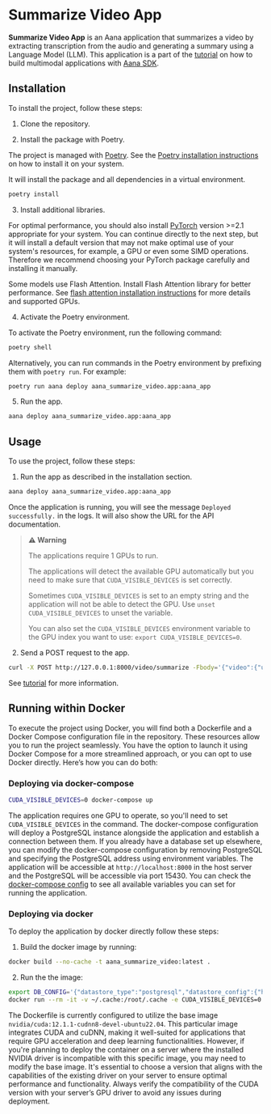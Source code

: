 # Summarize Video App

**Summarize Video App** is an Aana application that summarizes a video by extracting transcription from the audio and generating a summary using a Language Model (LLM). This application is a part of the [tutorial](https://mobiusml.github.io/aana_sdk/pages/tutorial/) on how to build multimodal applications with [Aana SDK](https://github.com/mobiusml/aana_sdk).

## Installation

To install the project, follow these steps:

1. Clone the repository.

2. Install the package with Poetry.

The project is managed with [Poetry](https://python-poetry.org/docs/). See the [Poetry installation instructions](https://python-poetry.org/docs/#installation) on how to install it on your system.

It will install the package and all dependencies in a virtual environment.

```bash
poetry install
```

3. Install additional libraries.

For optimal performance, you should also install [PyTorch](https://pytorch.org/get-started/locally/) version >=2.1 appropriate for your system. You can continue directly to the next step, but it will install a default version that may not make optimal use of your system's resources, for example, a GPU or even some SIMD operations. Therefore we recommend choosing your PyTorch package carefully and installing it manually.

Some models use Flash Attention. Install Flash Attention library for better performance. See [flash attention installation instructions](https://github.com/Dao-AILab/flash-attention?tab=readme-ov-file#installation-and-features) for more details and supported GPUs.


4. Activate the Poetry environment.

To activate the Poetry environment, run the following command:

```bash
poetry shell
```

Alternatively, you can run commands in the Poetry environment by prefixing them with `poetry run`. For example:

```bash
poetry run aana deploy aana_summarize_video.app:aana_app
```

5. Run the app.

```bash
aana deploy aana_summarize_video.app:aana_app
```

## Usage

To use the project, follow these steps:

1. Run the app as described in the installation section.

```bash
aana deploy aana_summarize_video.app:aana_app
```

Once the application is running, you will see the message `Deployed successfully.` in the logs. It will also show the URL for the API documentation.

> **⚠️ Warning**
>
> The applications require 1 GPUs to run.
>
> The applications will detect the available GPU automatically but you need to make sure that `CUDA_VISIBLE_DEVICES` is set correctly.
> 
> Sometimes `CUDA_VISIBLE_DEVICES` is set to an empty string and the application will not be able to detect the GPU. Use `unset CUDA_VISIBLE_DEVICES` to unset the variable.
> 
> You can also set the `CUDA_VISIBLE_DEVICES` environment variable to the GPU index you want to use: `export CUDA_VISIBLE_DEVICES=0`.

2. Send a POST request to the app.

```bash
curl -X POST http://127.0.0.1:8000/video/summarize -Fbody='{"video":{"url":"https://www.youtube.com/watch?v=VhJFyyukAzA"}}'
```

See [tutorial](https://mobiusml.github.io/aana_sdk/pages/tutorial/) for more information.

## Running within Docker

To execute the project using Docker, you will find both a Dockerfile and a Docker Compose configuration file in the repository. These resources allow you to run the project seamlessly. You have the option to launch it using Docker Compose for a more streamlined approach, or you can opt to use Docker directly. Here’s how you can do both:

### Deploying via docker-compose

```bash
CUDA_VISIBLE_DEVICES=0 docker-compose up
```

The application requires one GPU to operate, so you'll need to set `CUDA_VISIBLE_DEVICES` in the command.
The docker-compose configuration will deploy a PostgreSQL instance alongside the application and establish a connection between them. If you already have a database set up elsewhere, you can modify the docker-compose configuration by removing PostgreSQL and specifying the PostgreSQL address using environment variables. The application will be accessible at `http://localhost:8000` in the host server and the PostgreSQL will be accessible via port 15430.
You can check the [docker-compose config](./docker-compose.yaml) to see all available variables you can set for running the application.

### Deploying via docker

To deploy the application by docker directly follow these steps:

1. Build the docker image by running:

```bash
docker build --no-cache -t aana_summarize_video:latest .
```

2. Run the the image:
```bash
export DB_CONFIG='{"datastore_type":"postgresql","datastore_config":{"host":<PG_HOST>,"port":<PG_PORT>,"user":<PGUSER>,"password":<PG_PASSWORD>,"database":<PG_DB>}}'
docker run --rm -it -v ~/.cache:/root/.cache -e CUDA_VISIBLE_DEVICES=0 -e DB_CONFIG=$DB_CONFIG -p 8000:8000 aana_summarize_video:latest
```

The Dockerfile is currently configured to utilize the base image `nvidia/cuda:12.1.1-cudnn8-devel-ubuntu22.04`. This particular image integrates CUDA and cuDNN, making it well-suited for applications that require GPU acceleration and deep learning functionalities. However, if you're planning to deploy the container on a server where the installed NVIDIA driver is incompatible with this specific image, you may need to modify the base image. It's essential to choose a version that aligns with the capabilities of the existing driver on your server to ensure optimal performance and functionality. Always verify the compatibility of the CUDA version with your server’s GPU driver to avoid any issues during deployment.

